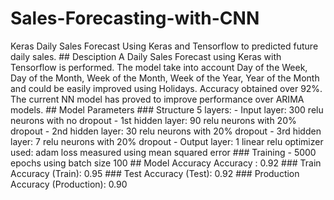# Sales-Forecasting-with-CNN
Keras Daily Sales Forecast  Using Keras and Tensorflow to predicted future daily sales.   ## Desciption A Daily Sales Forecast using Keras with Tensorflow is performed. The model take into account Day of the Week, Day of the Month, Week of the Month, Week of the Year, Year of the Month and could be easily improved using Holidays. Accuracy obtained over 92%. The current NN model has proved to improve performance over ARIMA models.  ## Model Parameters  ### Structure 5 layers:  - Input layer: 300 relu neurons with no dropout  - 1st hidden layer: 90 relu neurons with 20% dropout  - 2nd hidden layer: 30 relu neurons with 20% dropout  - 3rd hidden layer: 7 relu neurons with 20% dropout  - Output layer: 1 linear relu   optimizer used: adam  loss measured using mean squared error  ### Training  - 5000 epochs using batch size 100  ## Model Accuracy Accuracy : 0.92  ### Train Accuracy (Train): 0.95  ### Test Accuracy (Test):  0.92  ### Production Accuracy (Production): 0.90

